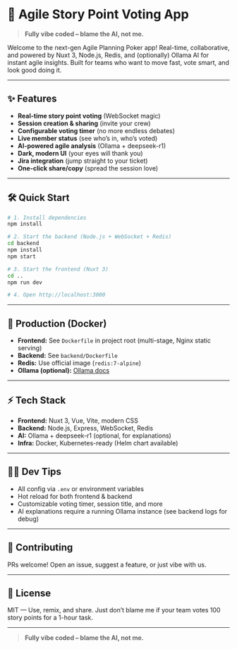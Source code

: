 # 🚀 Agile Story Point Voting App

> **Fully vibe coded – blame the AI, not me.**

Welcome to the next-gen Agile Planning Poker app! Real-time, collaborative, and powered by Nuxt 3, Node.js, Redis, and (optionally) Ollama AI for instant agile insights. Built for teams who want to move fast, vote smart, and look good doing it.

---

## ✨ Features
- **Real-time story point voting** (WebSocket magic)
- **Session creation & sharing** (invite your crew)
- **Configurable voting timer** (no more endless debates)
- **Live member status** (see who’s in, who’s voted)
- **AI-powered agile analysis** (Ollama + deepseek-r1)
- **Dark, modern UI** (your eyes will thank you)
- **Jira integration** (jump straight to your ticket)
- **One-click share/copy** (spread the session love)

---

## 🛠️ Quick Start

```bash
# 1. Install dependencies
npm install

# 2. Start the backend (Node.js + WebSocket + Redis)
cd backend
npm install
npm start

# 3. Start the frontend (Nuxt 3)
cd ..
npm run dev

# 4. Open http://localhost:3000
```

---

## 🐳 Production (Docker)

- **Frontend:** See `Dockerfile` in project root (multi-stage, Nginx static serving)
- **Backend:** See `backend/Dockerfile`
- **Redis:** Use official image (`redis:7-alpine`)
- **Ollama (optional):** [Ollama docs](https://ollama.com/)

---

## ⚡ Tech Stack
- **Frontend:** Nuxt 3, Vue, Vite, modern CSS
- **Backend:** Node.js, Express, WebSocket, Redis
- **AI:** Ollama + deepseek-r1 (optional, for explanations)
- **Infra:** Docker, Kubernetes-ready (Helm chart available)

---

## 🧑‍💻 Dev Tips
- All config via `.env` or environment variables
- Hot reload for both frontend & backend
- Customizable voting timer, session title, and more
- AI explanations require a running Ollama instance (see backend logs for debug)

---

## 🤝 Contributing
PRs welcome! Open an issue, suggest a feature, or just vibe with us.

---

## 🦄 License
MIT — Use, remix, and share. Just don’t blame me if your team votes 100 story points for a 1-hour task.

---

> **Fully vibe coded – blame the AI, not me.**
